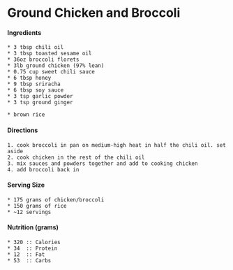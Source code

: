 # Ground Chicken and Broccoli



#### Ingredients
	* 3 tbsp chili oil
	* 3 tbsp toasted sesame oil
	* 36oz broccoli florets
	* 3lb ground chicken (97% lean)
	* 0.75 cup sweet chili sauce
	* 6 tbsp honey
	* 9 tbsp sriracha
	* 6 tbsp soy sauce
	* 3 tsp garlic powder
	* 3 tsp ground ginger

	* brown rice


#### Directions
	1. cook broccoli in pan on medium-high heat in half the chili oil. set aside
	2. cook chicken in the rest of the chili oil
	3. mix sauces and powders together and add to cooking chicken
	4. add broccoli back in


#### Serving Size
	* 175 grams of chicken/broccoli
	* 150 grams of rice
	* ~12 servings


#### Nutrition (grams)
	* 320 :: Calories
	* 34  :: Protein
	* 12  :: Fat
	* 53  :: Carbs